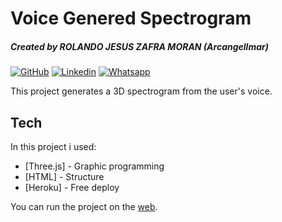 # Voice Genered Spectrogram
##### Created by ROLANDO JESUS ZAFRA MORAN (Arcangellmar)

[![GitHub](https://img.shields.io/badge/GitHub-100000?style=for-the-badge&logo=github&logoColor=white)](https://github.com/Arcangellmar)
[![Linkedin](https://img.shields.io/badge/LinkedIn-0077B5?style=for-the-badge&logo=linkedin&logoColor=white)](https://www.linkedin.com/in/rolando-jesus-zafra-moran-742360174/)
[![Whatsapp](https://img.shields.io/badge/WhatsApp-25D366?style=for-the-badge&logo=whatsapp&logoColor=white)](https://www.linkedin.com/in/rolando-jesus-zafra-moran-742360174/)


This project generates a 3D spectrogram from the user's voice.

## Tech

In this project i used:

- [Three.js] - Graphic programming
- [HTML] - Structure
- [Heroku] - Free deploy

You can run the project on the [web](https://spectrogramrolando.herokuapp.com/).
